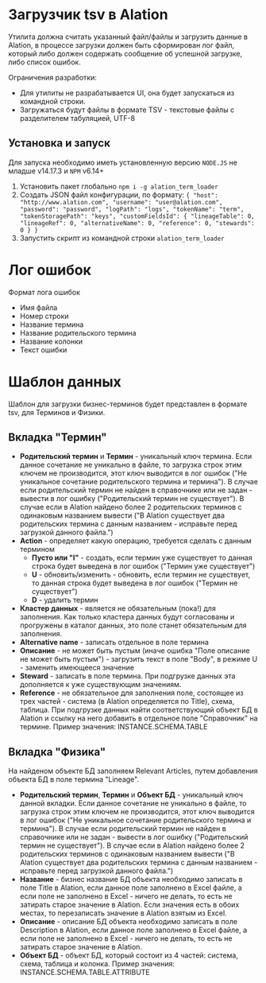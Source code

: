 # Загрузчик tsv в Alation
Утилита должна считать указанный файл/файлы и загрузить данные в Alation, в процессе загрузки должен быть сформирован лог файл, который либо должен содержать сообщение об успешной загрузке, либо список ошибок.

Ограничения разработки:
- Для утилиты не разрабатывается UI, она будет запускаться из командной строки.
- Загружаться будут файлы в формате TSV - текстовые файлы с разделителем табуляцией, UTF-8

## Установка и запуск
Для запуска необходимо иметь установленную версию `NODE.JS` не младше v14.17.3 и `NPM` v6.14+

1) Установить пакет глобально `npm i -g alation_term_loader`<br>
2) Создать JSON файл конфигурации, по формату: `{
   "host": "http://www.alation.com",
   "username": "user@alation.com",
   "password": "password",
   "logPath": "logs",
   "tokenName": "term",
   "tokenStoragePath": "keys",
   "customFieldsId": {
   "lineageTable": 0,
   "lineageRef": 0,
   "alternativeName": 0,
   "reference": 0,
   "stewards": 0
   }
   }
   `
3) Запустить скрипт из командной строки `alation_term_loader`

# Лог ошибок
Формат лога ошибок
- Имя файла
- Номер строки
- Название термина
- Название родительского термина
- Название колонки
- Текст ошибки
# Шаблон данных
Шаблон для загрузки бизнес-терминов будет представлен в формате tsv, для Терминов и Физики.

## Вкладка "Термин"
- **Родительский термин** и **Термин** - уникальный ключ термина. Если данное сочетание не уникально в файле, то загрузка строк этим ключем не производится, этот ключ выводится в лог ошибок ("Не уникальное сочетание родительского термина и термина"). В случае если родительский термин не найден в справочнике или не задан - вывести в лог ошибку ("Родительский термин не существует"). В случае если в Alation найдено более 2 родительских терминов с одинаковым названием вывести ("В Alation существует два родительских термина с данным названием - исправьте перед загрузкой данного файла.")
- **Action** - определяет какую операцию, требуется сделать с данным термином
    - **Пусто или "I"** - создать, если термин уже существует то данная строка будет выведена в лог ошибок ("Термин уже существует")
    - **U** - обновить/изменить - обновить, если термин не существует, то данная строка будет выведена в лог ошибок ("Термин не существует")
    - **D** - удалить термин
- **Кластер данных** - является не обязательным (пока!) для заполнения. Как только кластера данных будут согласованы и прогружены в каталог данных, это поле станет обязательным для заполнения.
- **Alternative name** - записать отдельное в поле термина
- **Описание**  - не может быть пустым (иначе ошибка "Поле описание не может быть пустым") - загрузить текст в поле "Body", в режиме U - заменить имеющееся значение
- **Steward**  - записать в поле термина. При подгрузке данных эта дополняется к уже существующим значениям.
- **Reference** - не обязательное для заполнения поле, состоящее из трех частей - система (в Alation определяется по Title), схема, таблица. При подгрузке данных найти соответствующий объект БД в Alation и ссылку на него добавить в отдельное поле "Справочник" на термине. Пример значения: INSTANCE.SCHEMA.TABLE

## Вкладка "Физика"
На найденом объекте БД заполняем Relevant Articles, путем добавления объекта БД в поле термина "Lineage".
- **Родительский термин**, **Термин** и **Объект БД** - уникальный ключ данной вкладки. Если данное сочетание не уникально в файле, то загрузка строк этим ключем не производится, этот ключ выводится в лог ошибок ("Не уникальное сочетание родительского термина и термина"). В случае если родительский термин не найден в справочнике или не задан - вывести в лог ошибку ("Родительский термин не существует"). В случае если в Alation найдено более 2 родительских терминов с одинаковым названием вывести ("В Alation существует два родительских термина с данным названием - исправьте перед загрузкой данного файла.")
- **Название** - бизнес название БД объекта необходимо записать в поле Title в Alation, если данное поле заполнено в Excel файле, а если поле не заполнено в Excel - ничего не делать, то есть не затирать старое значение в Alation. Если значения есть в обоих местах, то перезаписать значение в Alation взятым из Excel.
- **Описание** - описание БД объекта необходимо записать в поле Description в Alation, если данное поле заполнено в Excel файле, а если поле не заполнено в Excel - ничего не делать, то есть не затирать старое значение в Alation.
- **Объект БД** - объект БД, который состоит из 4 частей: система, схема, таблица и колонка. Пример значения: INSTANCE.SCHEMA.TABLE.ATTRIBUTE
